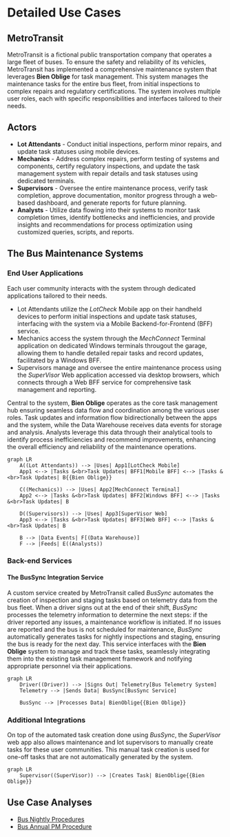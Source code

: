 # Detailed Use Cases

## MetroTransit

MetroTransit is a fictional public transportation company that operates a large fleet of buses. To ensure the safety and reliability of its vehicles, MetroTransit has implemented a comprehensive maintenance system that leverages **Bien Oblige** for task management. This system manages the maintenance tasks for the entire bus fleet, from initial inspections to complex repairs and regulatory certifications. The system involves multiple user roles, each with specific responsibilities and interfaces tailored to their needs.

## Actors

* **Lot Attendants** - Conduct initial inspections, perform minor repairs, and update task statuses using mobile devices.
* **Mechanics** - Address complex repairs, perform testing of systems and components, certify regulatory inspections, and update the task management system with repair details and task statuses using dedicated terminals.
* **Supervisors** - Oversee the entire maintenance process, verify task completion, approve documentation, monitor progress through a web-based dashboard, and generate reports for future planning.
* **Analysts** - Utilize data flowing into their systems to monitor task completion times, identify bottlenecks and inefficiencies, and provide insights and recommendations for process optimization using customized queries, scripts, and reports.

## The Bus Maintenance Systems

### End User Applications

Each user community interacts with the system through dedicated applications tailored to their needs.

* Lot Attendants utilize the *LotCheck* Mobile app on their handheld devices to perform initial inspections and update task statuses, interfacing with the system via a Mobile Backend-for-Frontend (BFF) service.
* Mechanics access the system through the *MechConnect* Terminal application on dedicated Windows terminals througout the garage, allowing them to handle detailed repair tasks and record updates, facilitated by a Windows BFF.
* Supervisors manage and oversee the entire maintenance process using the *SuperVisor* Web application accessed via desktop browsers, which connects through a Web BFF service for comprehensive task management and reporting.

Central to the system, **Bien Oblige** operates as the core task management hub ensuring seamless data flow and coordination among the various user roles. Task updates and information flow bidirectionally between the apps and the system, while the Data Warehouse receives data events for storage and analysis. Analysts leverage this data through their analytical tools to identify process inefficiencies and recommend improvements, enhancing the overall efficiency and reliability of the maintenance operations.

```mermaid
graph LR
    A((Lot Attendants)) --> |Uses| App1[LotCheck Mobile]
    App1 <--> |Tasks &<br>Task Updates| BFF1[Mobile BFF] <--> |Tasks &<br>Task Updates| B{{Bien Oblige}}

    C((Mechanics)) --> |Uses| App2[MechConnect Terminal]
    App2 <--> |Tasks &<br>Task Updates| BFF2[Windows BFF] <--> |Tasks &<br>Task Updates| B

    D((Supervisors)) --> |Uses| App3[SuperVisor Web]
    App3 <--> |Tasks &<br>Task Updates| BFF3[Web BFF] <--> |Tasks &<br>Task Updates| B

    B --> |Data Events| F[(Data Warehouse)]
    F --> |Feeds| E((Analysts))
```

### Back-end Services

#### The BusSync Integration Service

A custom service created by MetroTransit called *BusSync* automates the creation of inspection and staging tasks based on telemetry data from the bus fleet. When a driver signs out at the end of their shift, *BusSync* processes the telemetry information to determine the next steps: if the driver reported any issues, a maintenance workflow is initiated. If no issues are reported and the bus is not scheduled for maintenance, *BusSync* automatically generates tasks for nightly inspections and staging, ensuring the bus is ready for the next day. This service interfaces with the **Bien Oblige** system to manage and track these tasks, seamlessly integrating them into the existing task management framework and notifying appropriate personnel via their applications.

```mermaid
graph LR
    Driver((Driver)) --> |Signs Out| Telemetry[Bus Telemetry System]
    Telemetry --> |Sends Data| BusSync[BusSync Service]

    BusSync --> |Processes Data| BienOblige{{Bien Oblige}}
```

### Additional Integrations

On top of the automated task creation done using *BusSync*, the *SuperVisor* web app also allows maintenance and lot supervisors to manually create tasks for these user communities. This manual task creation is used for one-off tasks that are not automatically generated by the system.

```mermaid
graph LR
    Supervisor((SuperVisor)) --> |Creates Task| BienOblige{{Bien Oblige}}

```

## Use Case Analyses

* [Bus Nightly Procedures](./bus-nightly-procedures.md)
* [Bus Annual PM Procedure](./bus-annual-pm-procedure.md)
